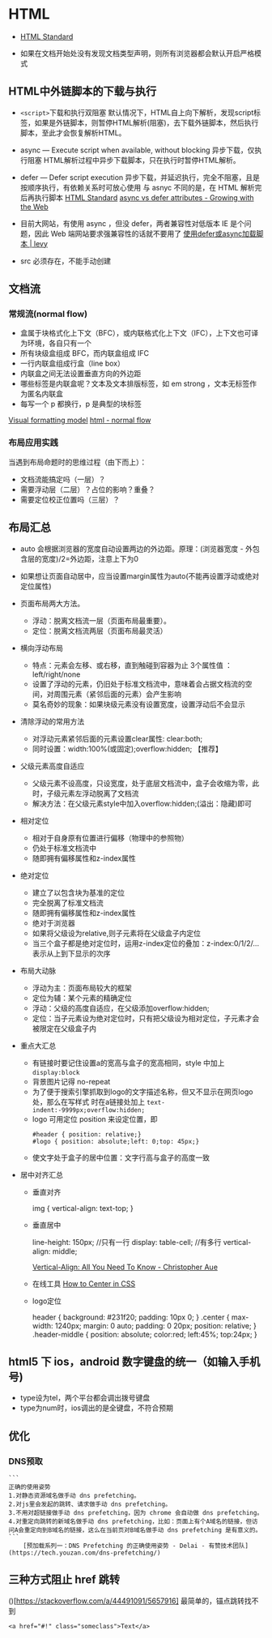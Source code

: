 # HTML

* [HTML Standard](https://html.spec.whatwg.org/multipage/)

* 如果在文档开始处没有发现文档类型声明，则所有浏览器都会默认开启严格模式

## HTML中外链脚本的下载与执行

* `<script>`下载和执行双阻塞
   默认情况下，HTML自上向下解析，发现script标签，如果是外链脚本，则暂停HTML解析(阻塞)，去下载外链脚本，然后执行脚本，至此才会恢复解析HTML。
* async —  Execute script when available, without blocking
  异步下载，仅执行阻塞
  HTML解析过程中异步下载脚本，只在执行时暂停HTML解析。
* defer —  Defer script execution
  异步下载，并延迟执行，完全不阻塞，且是按顺序执行，有依赖关系时可放心使用
  与 asnyc 不同的是，在 HTML 解析完后再执行脚本
  [HTML Standard](https://html.spec.whatwg.org/multipage/scripting.html)
  [async vs defer attributes - Growing with the Web](http://www.growingwiththeweb.com/2014/02/async-vs-defer-attributes.html)
* 目前大网站，有使用 async ，但没 defer，两者兼容性对低版本 IE 是个问题，因此 Web 端网站要求强兼容性的话就不要用了
[使用defer或async加载脚本 | levy](http://levy.work/2017-01-25-script-defer-and-async/)

* src 必须存在，不能手动创建

## 文档流

### 常规流(normal flow)

* 盒属于块格式化上下文（BFC），或内联格式化上下文（IFC），上下文也可译为环境，各自只有一个
* 所有块级盒组成 BFC，而内联盒组成 IFC
* 一行内联盒组成行盒（line box）
* 内联盒之间无法设置垂直方向的外边距
* 哪些标签是内联盒呢？文本及文本排版标签，如 em strong ，文本无标签作为匿名内联盒
* 每写一个 p 都换行，p 是典型的块标签

[Visual formatting model](https://www.w3.org/TR/CSS21/visuren.html#normal-flow)
[html - normal flow](https://codepen.io/cyio/pen/KmpRPR)

### 布局应用实践
当遇到布局命题时的思维过程（由下而上）：

* 文档流能搞定吗（一层）？
* 需要浮动层（二层）？占位的影响？重叠？
* 需要定位校正位置吗（三层）？

## 布局汇总

* auto 会根据浏览器的宽度自动设置两边的外边距。原理：(浏览器宽度 - 外包含层的宽度)/2=外边距，注意上下为0
* 如果想让页面自动居中，应当设置margin属性为auto(不能再设置浮动或绝对定位属性)

* 页面布局两大方法。
  * 浮动：脱离文档流一层（页面布局最重要）。
  * 定位：脱离文档流两层（页面布局最灵活）

* 横向浮动布局
  * 特点：元素会左移、或右移，直到触碰到容器为止 3个属性值 ：left/right/none
  * 设置了浮动的元素，仍旧处于标准文档流中，意味着会占据文档流的空间，对周围元素（紧邻后面的元素）会产生影响
  * 莫名奇妙的现象：如果块级元素没有设置宽度，设置浮动后不会显示

* 清除浮动的常用方法
  * 对浮动元素紧邻后面的元素设置clear属性: clear:both;
  * 同时设置：width:100%(或固定);overflow:hidden; 【推荐】

* 父级元素高度自适应
  * 父级元素不设高度，只设宽度，处于底层文档流中，盒子会收缩为零，此时，子级元素左浮动脱离了文档流
  * 解决方法：在父级元素style中加入overflow:hidden;(溢出：隐藏)即可

* 相对定位
  * 相对于自身原有位置进行偏移（物理中的参照物）
  * 仍处于标准文档流中
  * 随即拥有偏移属性和z-index属性

* 绝对定位
  * 建立了以包含块为基准的定位
  * 完全脱离了标准文档流
  * 随即拥有偏移属性和z-index属性
  * 绝对于浏览器
  * 如果将父级设为relative,则子元素将在父级盒子内定位
  * 当三个盒子都是绝对定位时，运用z-index定位的叠加：z-index:0/1/2/... 表示从上到下显示的次序

* 布局大动脉
  * 浮动为主：页面布局较大的框架
  * 定位为辅：某个元素的精确定位
  * 浮动：父级的高度自适应，在父级添加overflow:hidden;
  * 定位：当子元素设为绝对定位时，只有把父级设为相对定位，子元素才会被限定在父级盒子内

* 重点大汇总
  * 有链接时要记住设置a的宽高与盒子的宽高相同，style 中加上 `display:block`
  * 背景图片记得 no-repeat
  * 为了便于搜索引擎抓取到logo的文字描述名称，但又不显示在网页logo处，那么在写样式 时在a链接处加上 `text-indent:-9999px;overflow:hidden;`
  * logo 可用定位 position 来设定位置，即 
    ```
    #header { position: relative;}
    #logo { position: absolute;left: 0;top: 45px;}
    ```
  * 使文字处于盒子的居中位置：文字行高与盒子的高度一致

* 居中对齐汇总

  * 垂直对齐

    img {
      vertical-align: text-top;
    }

  * 垂直居中

    line-height: 150px; //只有一行
    display: table-cell; //有多行
    vertical-align: middle;

    [Vertical-Align: All You Need To Know - Christopher Aue](http://christopheraue.net/2014/03/05/vertical-align/)

  * 在线工具 [How to Center in CSS](http://howtocenterincss.com/)

  * logo定位

    header {
      background: #231f20;
      padding: 10px 0;
    }
    .center {
      max-width: 1240px;
      margin: 0 auto;
      padding: 0 20px;
      position: relative;
    }
    .header-middle {
      position: absolute;
      color:red;
      left:45%;
      top:24px;
    }

## html5 下 ios，android 数字键盘的统一（如输入手机号)
* type设为tel，两个平台都会调出拨号键盘
* type为num时，ios调出的是全键盘，不符合预期

## 优化

### DNS预取
    ```
    正确的使用姿势
    1.对静态资源域名做手动 dns prefetching。 
    2.对js里会发起的跳转、请求做手动 dns prefetching。 
    3.不用对超链接做手动 dns prefetching，因为 chrome 会自动做 dns prefetching。 
    4.对重定向跳转的新域名做手动 dns prefetching，比如：页面上有个A域名的链接，但访问A会重定向到B域名的链接，这么在当前页对B域名做手动 dns prefetching 是有意义的。
    ```
		[预加载系列一：DNS Prefetching 的正确使用姿势 - Delai - 有赞技术团队](https://tech.youzan.com/dns-prefetching/)

## 三种方式阻止 href 跳转
()[https://stackoverflow.com/a/44491091/5657916]
最简单的，锚点跳转找不到
```
<a href="#!" class="someclass">Text</a>
```

